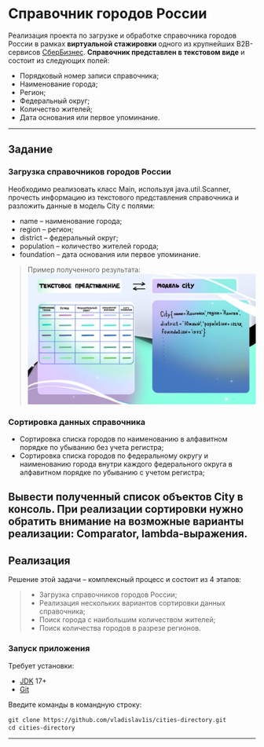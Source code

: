 Справочник городов России
===============================
Реализация проекта по загрузке и обработке справочника городов России
в рамках **виртуальной стажировки** одного из крупнейших B2B-сервисов
[СберБизнес](https://v.preactum.ru/stazhirovki/sberbank-java-razrabotka/).
**Справочник представлен в текстовом виде** и состоит из следующих полей:
- Порядковый номер записи справочника;
- Наименование города;
- Регион;
- Федеральный округ;
- Количество жителей;
- Дата основания или первое упоминание.
----

## Задание
### Загрузка справочников городов России
Необходимо реализовать класс Main, используя java.util.Scanner,
прочесть информацию из текстового представления справочника и разложить данные в модель City с полями:
- name – наименование города;
- region – регион;
- district – федеральный округ;
- population – количество жителей города;
- foundation – дата основания или первое упоминание.

> Пример полученного результата:
> ![This is an image](data/data-schema.jpeg)

### Сортировка данных справочника
- Сортировка списка городов по наименованию в алфавитном порядке по убыванию без учета регистра;
- Сортировка списка городов по федеральному округу и наименованию города 
  внутри каждого федерального округа в алфавитном порядке по убыванию с учетом регистра;

Вывести полученный список объектов City в консоль.
При реализации сортировки нужно обратить внимание на возможные варианты реализации:
Comparator, lambda-выражения.
----

## Реализация
Решение этой задачи – комплексный процесс и состоит из 4 этапов:

>* Загрузка справочников городов России;
>* Реализация нескольких вариантов сортировки данных справочника;
>* Поиск города с наибольшим количеством жителей;
>* Поиск количества городов в разрезе регионов.

### Запуск приложения
Требует установки:
- [JDK](https://www.oracle.com/java/technologies/downloads/#java17) 17+
- [Git](https://git-scm.com/)

Введите команды в командную строку:
```
git clone https://github.com/vladislav1is/cities-directory.git
cd cities-directory
```
----